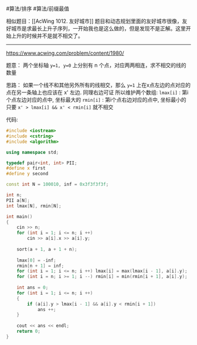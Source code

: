 #算法/排序 #算法/前缀最值

相似题目：[[AcWing 1012. 友好城市]]
题目和动态规划里面的友好城市很像，友好城市是求最长上升子序列，一开始我也是这么做的，但是发现不是正解。这里开始上升的时候并不是就不相交了。


---
https://www.acwing.com/problem/content/1980/


题意：
两个坐标轴 `y=1, y=0` 上分别有 n 个点，对应两两相连，求不相交的线的数量


思路：
如果一个线不和其他另外所有的线相交，那么 `y=1` 上在x点左边的点对应的点在另一条轴上也应该在 x' 左边. 同理右边可证
所以维护两个数组:
	`lmax[i]` :  第i个点左边对应的点中, 坐标最大的
	`rmin[i]` :  第i个点右边对应的点中, 坐标最小的
	只要 `x' > lmax[i] && x' < rmin[i]` 就不相交


代码:
```cpp
#include <iostream>
#include <cstring>
#include <algorithm>

using namespace std;

typedef pair<int, int> PII;
#define x first
#define y second

const int N = 100010, inf = 0x3f3f3f3f;

int n;
PII a[N];
int lmax[N], rmin[N];

int main()
{
    cin >> n;
    for (int i = 1; i <= n; i ++)
        cin >> a[i].x >> a[i].y;
    
    sort(a + 1, a + 1 + n);
    
    lmax[0] = -inf;
    rmin[n + 1] = inf;
    for (int i = 1; i <= n; i ++) lmax[i] = max(lmax[i - 1], a[i].y);
    for (int i = n; i >= 1; i --) rmin[i] = min(rmin[i + 1], a[i].y);
    
    int ans = 0;
    for (int i = 1; i <= n; i ++)
    {
        if (a[i].y > lmax[i - 1] && a[i].y < rmin[i + 1])
            ans ++;
    }
    
    cout << ans << endl;
    return 0;
}
```


